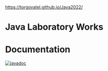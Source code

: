 https://torgovatel.github.io/Java2022/
# Java Laboratory Works
# Documentation
[![javadoc](https://img.shields.io/badge/javadoc-online-brightgreen.svg)](https://torgovatel.github.io/Java2022/)
